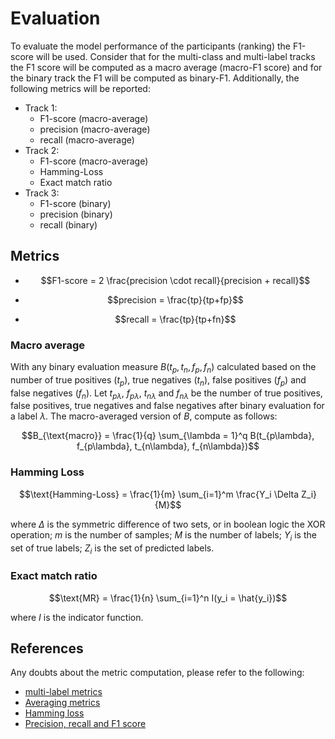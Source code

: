 # Evaluation

To evaluate the model performance of the participants (ranking) the F1-score will be used. Consider that for the multi-class and multi-label tracks the F1 score will be computed as a macro average (macro-F1 score) and for the binary track the F1 will be computed as binary-F1. Additionally, the following metrics will be reported:

- Track 1:
  - F1-score (macro-average)
  - precision (macro-average)
  - recall (macro-average)
- Track 2:
  - F1-score (macro-average)
  - Hamming-Loss
  - Exact match ratio
- Track 3:
  - F1-score (binary)
  - precision (binary)
  - recall (binary)

## Metrics

- $$F1-score = 2 \frac{precision \cdot recall}{precision + recall}$$

- $$precision = \frac{tp}{tp+fp}$$

- $$recall = \frac{tp}{tp+fn}$$

### Macro average

With any binary evaluation measure $B(t_p, t_n, f_p, f_n)$ calculated based on the number of true positives ($t_p$), true negatives ($t_n$), false positives ($f_p$) and false negatives ($f_n$). Let $t_{p\lambda}$, $f_{p\lambda}$, $t_{n\lambda}$ and $f_{n\lambda}$ be the number of true positives, false positives, true negatives and false negatives after binary evaluation for a label $\lambda$. The macro-averaged version of $B$, compute as follows:

$$B_{\text{macro}} = \frac{1}{q} \sum_{\lambda = 1}^q B(t_{p\lambda}, f_{p\lambda}, t_{n\lambda}, f_{n\lambda})$$

### Hamming Loss

$$\text{Hamming-Loss} = \frac{1}{m} \sum_{i=1}^m \frac{Y_i \Delta Z_i}{M}$$

where $\Delta$ is the symmetric difference of two sets, or in boolean logic the XOR operation; $m$ is the number of samples; $M$ is the number of labels; $Y_i$ is the set of true labels; $Z_i$ is the set of predicted labels.

### Exact match ratio

$$\text{MR} = \frac{1}{n} \sum_{i=1}^n I(y_i = \hat{y_i})$$

where $I$ is the indicator function.

## References

Any doubts about the metric computation, please refer to the following:

- [multi-label metrics](https://mmuratarat.github.io/2020-01-25/multilabel_classification_metrics)
- [Averaging metrics](https://www.evidentlyai.com/classification-metrics/multi-class-metrics#:~:text=Macro%2Daveraging,-Here%20is%20how&text=Calculate%20the%20number%20of%20true,averaged%20precision%20and%20recall%20scores.)
- [Hamming loss](https://link.springer.com/chapter/10.1007/978-0-387-09823-4_34)
- [Precision, recall and F1 score](https://towardsdatascience.com/accuracy-precision-recall-or-f1-331fb37c5cb9)
